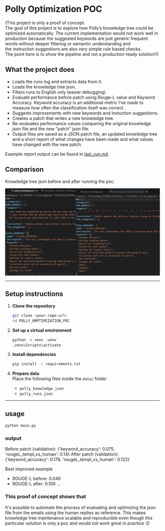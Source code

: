 # Polly Optimization POC

(This project is only a proof of concept.  
The goal of this project is to explore how Polly’s knowledge tree could be optimized automatically.
The current implementation would not work well in production because the suggested keywords are just generic frequent words without deeper filtering or semantic understanding and  
the instruction suggestions are also very simple rule based checks.  
The point here is to show the pipeline and not a production ready solution!!)

## What the project does

- Loads the runs log and extracts data from it.
- Loads the knowledge tree json.
- Filters runs to English only (easier debugging)
- Evaluate performance before patch using Rouge-L value and Keyword Accuracy. Keyword accuracy is an additional metric I've made to measure how often the classification itself was correct.
- Suggests improvements with new keywords and instuction suggestions.
- Creates a patch that writes a new knowledge tree.
- Re-evaluates performance values comparing the original knowledge json file and the new "patch" json file.
- Output files are saved as a JSON patch file, an updated knowledge tree and a short report of what changes have been made and what values have changed with the new patch.

Example report output can be found in [last_run.md](last_run.md).

## Comparison

Knowledge tree json before and after running the poc.

![Comparison](data/comparison.jpg)

---

## Setup instructions

1. **Clone the repository**
   ```bash
   git clone <your-repo-url>
   cd POLLY_OMPTIMIZATION_POC
   ```

2. **Set up a virtual environment**
   ```bash
   python -m venv .venv
   .venv\Scripts\activate
   ```

3. **Install dependencies**
   ```bash
   pip install -r requirements.txt
   ```

4. **Prepare data**  
   Place the following files inside the `data/` folder
   - `polly_knowledge.json`
   - `polly_runs.json`
---

## usage

```bash
python main.py
```

### output
Before patch (validation): {'keyword_accuracy': 0.075, 'rougeL_templ_vs_human': 0.14}
After patch (validation): {'keyword_accuracy': 0.178, 'rougeL_templ_vs_human': 0.122}

Best improved example

- ROUGE-L before: 0.049
- ROUGE-L after: 0.100
...

### This proof of concept shows that
It's possible to automate the process of evaluating and optimizing the json file
from the emails using the human replies as reference. 
This makes knowledge tree maintenance scalable and reproducible even though this particular solution is only a poc and would not work great in practice :D
